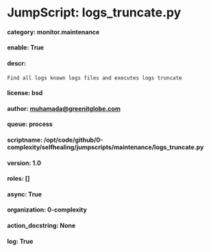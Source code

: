 
# JumpScript: logs_truncate.py
        
#### category: monitor.maintenance
#### enable: True
#### descr: 
```
Find all logs known logs files and executes logs truncate

```
#### license: bsd
#### author: muhamada@greenitglobe.com
#### queue: process
#### scriptname: /opt/code/github/0-complexity/selfhealing/jumpscripts/maintenance/logs_truncate.py
#### version: 1.0
#### roles: []
#### async: True
#### organization: 0-complexity
#### action_docstring: None
#### log: True